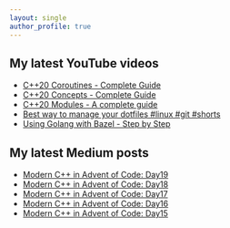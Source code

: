 ```yaml
---
layout: single
author_profile: true
---
```


## My latest YouTube videos

<!--START_SECTION:youtube-->
* [C++20 Coroutines - Complete Guide](https:&#x2F;&#x2F;www.youtube.com&#x2F;watch?v&#x3D;w-dmOHhBX9o)
* [C++20 Concepts  - Complete Guide](https:&#x2F;&#x2F;www.youtube.com&#x2F;watch?v&#x3D;1So7onMFxJM)
* [C++20 Modules - A complete guide](https:&#x2F;&#x2F;www.youtube.com&#x2F;watch?v&#x3D;WRCwciJ5MTE)
* [Best way to manage your dotfiles #linux #git #shorts](https:&#x2F;&#x2F;www.youtube.com&#x2F;watch?v&#x3D;LHrB4TcU1JM)
* [Using Golang with Bazel - Step by Step](https:&#x2F;&#x2F;www.youtube.com&#x2F;watch?v&#x3D;mXLrk0ipwz4)
<!--END_SECTION:youtube-->

## My latest Medium posts

<!--START_SECTION:medium-->
* [Modern C++ in Advent of Code: Day19](https:&#x2F;&#x2F;itnext.io&#x2F;modern-c-in-advent-of-code-day19-ff9525afb2ee?source&#x3D;rss-1e1de1006a93------2)
* [Modern C++ in Advent of Code: Day18](https:&#x2F;&#x2F;itnext.io&#x2F;modern-c-in-advent-of-code-day18-54942485460b?source&#x3D;rss-1e1de1006a93------2)
* [Modern C++ in Advent of Code: Day17](https:&#x2F;&#x2F;itnext.io&#x2F;modern-c-in-advent-of-code-day17-16333c720226?source&#x3D;rss-1e1de1006a93------2)
* [Modern C++ in Advent of Code: Day16](https:&#x2F;&#x2F;itnext.io&#x2F;modern-c-in-advent-of-code-day16-6de15011455b?source&#x3D;rss-1e1de1006a93------2)
* [Modern C++ in Advent of Code: Day15](https:&#x2F;&#x2F;itnext.io&#x2F;modern-c-in-advent-of-code-day15-74c2023711b0?source&#x3D;rss-1e1de1006a93------2)
<!--END_SECTION:medium-->